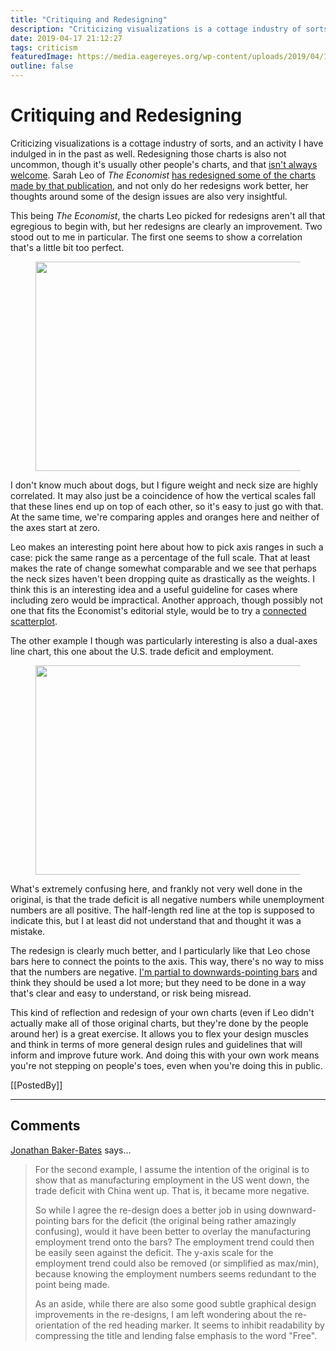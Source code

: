 ```yaml
---
title: "Critiquing and Redesigning"
description: "Criticizing visualizations is a cottage industry of sorts, and an activity I have indulged in in the past as well. Redesigning those charts is also not uncommon, though it's usually other people's charts, and that isn't always welcome. Sarah Leo of The Economist has redesigned some of the charts made by that publication, and not only do her redesigns work better, her thoughts around some of the design issues are also very insightful."
date: 2019-04-17 21:12:27
tags: criticism
featuredImage: https://media.eagereyes.org/wp-content/uploads/2019/04/1Ilu1H37M1soUh1GHhDa_IA.png
outline: false
---
```


# Critiquing and Redesigning

Criticizing visualizations is a cottage industry of sorts, and an activity I have indulged in in the past as well. Redesigning those charts is also not uncommon, though it's usually other people's charts, and that <a href="https://medium.com/@hint_fm/design-and-redesign-4ab77206cf9">isn't always welcome</a>. Sarah Leo of <em>The Economist</em> <a href="https://medium.economist.com/mistakes-weve-drawn-a-few-8cdd8a42d368">has redesigned some of the charts made by that publication</a>, and not only do her redesigns work better, her thoughts around some of the design issues are also very insightful.

This being <em>The Economist</em>, the charts Leo picked for redesigns aren't all that egregious to begin with, but her redesigns are clearly an improvement. Two  stood out to me in particular. The first one seems to show a correlation that's a little bit too perfect.

<figure class="wp-block-image"><img src="https://media.eagereyes.org/wp-content/uploads/2019/04/1H21mduPmvzot3oaMThNfFQ.png" alt="" class="wp-image-12009" width="640" height="335"/></figure>

I don't know much about dogs, but I figure weight and neck size are highly correlated. It may also just be a coincidence of how the vertical scales fall that these lines end up on top of each other, so it's easy to just go with that. At the same time, we're comparing apples and oranges here and neither of the axes start at zero.

Leo makes an interesting point here about how to pick axis ranges in such a case: pick the same range as a percentage of the full scale. That at least makes the rate of change somewhat comparable and we see that perhaps the neck sizes haven't been dropping quite as drastically as the weights. I think this is an interesting idea and a useful guideline for cases where including zero would be impractical. Another approach, though possibly not one that fits the Economist's editorial style, would be to try a <a href="/papers/the-connected-scatterplot-for-presenting-paired-time-series">connected scatterplot</a>.

The other example I though was particularly interesting is also a dual-axes line chart, this one about the U.S. trade deficit and employment.

<figure class="wp-block-image"><img src="https://media.eagereyes.org/wp-content/uploads/2019/04/1Ilu1H37M1soUh1GHhDa_IA.png" alt="" class="wp-image-12010" width="640" height="335"/></figure>

What's extremely confusing here, and frankly not very well done in the original, is that the trade deficit is all negative numbers while unemployment numbers are all positive. The half-length red line at the top is supposed to indicate this, but I at least did not understand that and thought it was a mistake.

The redesign is clearly much better, and I particularly like that Leo chose bars here to connect the points to the axis. This way, there's no way to miss that the numbers are negative. <a href="/journalism/when-bars-point-down">I'm partial to downwards-pointing bars</a> and think they should be used a lot more; but they need to be done in a way that's clear and easy to understand, or risk being misread.

This kind of reflection and redesign of your own charts (even if Leo didn't actually make all of those original charts, but they're done by the people around her) is a great exercise. It allows you to flex your design muscles and think in terms of more general design rules and guidelines that will inform and improve future work. And doing this with your own work means you're not stepping on people's toes, even when you're doing this in public.

[[PostedBy]]

<aside class="comments">

---
## Comments

<a href="https://plus.google.com/+JonathanBakerBates" rel="nofollow noopener" target="_blank">Jonathan Baker-Bates</a> says…
>	For the second example, I assume the intention of the original is to show that as manufacturing employment in the US went down, the trade deficit with China went up. That is, it became more negative.
>	
>	So while I agree the re-design does a better job in using downward-pointing bars for the deficit (the original being rather amazingly confusing), would it have been better to overlay the manufacturing employment trend onto the bars? The employment trend could then be easily seen against the deficit. The y-axis scale for the employment trend could also be removed (or simplified as max/min), because knowing the employment numbers seems redundant to the point being made.
>	
>	As an aside, while there are also some good subtle graphical design improvements in the re-designs, I am left wondering about the re-orientation of the red heading marker.  It seems to inhibit readability by compressing the title and lending false emphasis to the word "Free".

</aside>

